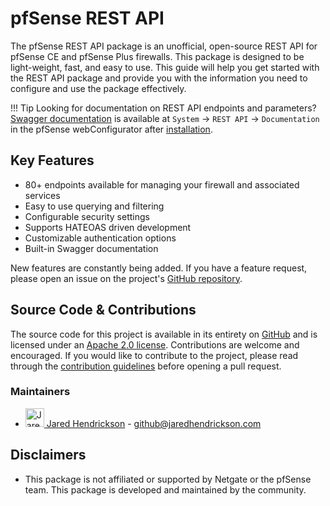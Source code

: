 # pfSense REST API

The pfSense REST API package is an unofficial, open-source REST API for pfSense CE and pfSense Plus firewalls. This package is 
designed to be light-weight, fast, and easy to use. This guide will help you get started with the REST API package and
provide you with the information you need to configure and use the package effectively.

!!! Tip
    Looking for documentation on REST API endpoints and parameters? [Swagger documentation](./SWAGGER_AND_OPENAPI.md)
    is available at `System` -> `REST API` -> `Documentation` in the pfSense webConfigurator after 
    [installation](./INSTALL_AND_CONFIG.md).

## Key Features

- 80+ endpoints available for managing your firewall and associated services
- Easy to use querying and filtering
- Configurable security settings
- Supports HATEOAS driven development
- Customizable authentication options
- Built-in Swagger documentation 

New features are constantly being added. If you have a feature request, please open an issue on the project's [GitHub 
repository](https://github.com/jaredhendrickson13/pfsense-api/issues/new?labels=backlog%2C+feature+request&projects=&template=feature-request.md).

## Source Code & Contributions

The source code for this project is available in its entirety on [GitHub](https://github.com/jaredhendrickson13/pfsense-api)
and is licensed under an [Apache 2.0 license](https://github.com/jaredhendrickson13/pfsense-api/blob/master/LICENSE).
Contributions are welcome and encouraged. If you would like to contribute to the project, please read through the
[contribution guidelines](https://github.com/jaredhendrickson13/pfsense-api/blob/master/docs/CONTRIBUTING.md) before
opening a pull request.

### Maintainers

- <a href="https://github.com/jaredhendrickson13"><img src="https://github.com/jaredhendrickson13.png" alt="Jared Hendrickson" title="Jared Hendrickson" width="30" height="30"/>   Jared Hendrickson</img></a> - github@jaredhendrickson.com

## Disclaimers

- This package is not affiliated or supported by Netgate or the pfSense team. This package is developed and maintained 
by the community.